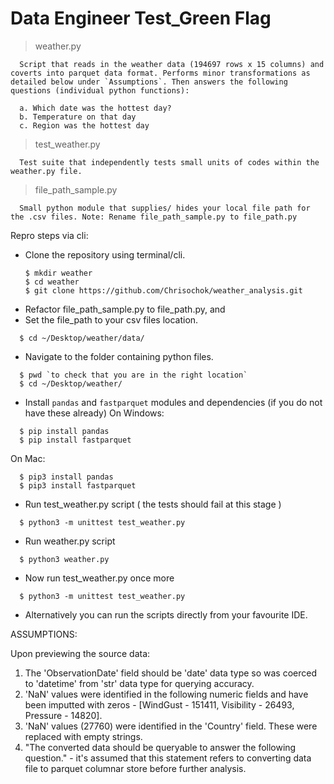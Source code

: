 # Data Engineer Test_Green Flag

> weather.py
```
  Script that reads in the weather data (194697 rows x 15 columns) and coverts into parquet data format. Performs minor transformations as detailed below under `Assumptions`. Then answers the following questions (individual python functions):

  a. Which date was the hottest day?
  b. Temperature on that day
  c. Region was the hottest day

```
> test_weather.py
```
  Test suite that independently tests small units of codes within the weather.py file.
```
> file_path_sample.py
```
  Small python module that supplies/ hides your local file path for the .csv files. Note: Rename file_path_sample.py to file_path.py
```

Repro steps via cli:

* Clone the repository using terminal/cli.
  ```
  $ mkdir weather
  $ cd weather
  $ git clone https://github.com/Chrisochok/weather_analysis.git
  ```
* Refactor file_path_sample.py to file_path.py, and
* Set the file_path to your csv files location.
```
  $ cd ~/Desktop/weather/data/
```
* Navigate to the folder containing python files.
```
  $ pwd `to check that you are in the right location`
  $ cd ~/Desktop/weather/
```
* Install `pandas` and `fastparquet` modules and dependencies (if you do not have these already)
  On Windows:
```
  $ pip install pandas
  $ pip install fastparquet
```
  On Mac:
```
  $ pip3 install pandas
  $ pip3 install fastparquet
```
* Run test_weather.py script ( the tests should fail at this stage )
```
  $ python3 -m unittest test_weather.py
```
* Run weather.py script
```
  $ python3 weather.py
```
* Now run test_weather.py once more
```
  $ python3 -m unittest test_weather.py
```
* Alternatively you can run the scripts directly from your favourite IDE.


ASSUMPTIONS:

Upon previewing the source data:
 1. The 'ObservationDate' field should be 'date' data type so was coerced to 'datetime' from 'str' data type for querying accuracy.
 2. 'NaN' values were identified in the following numeric fields and have been imputted with zeros - [WindGust - 151411, Visibility - 26493, Pressure - 14820].
 3. 'NaN' values (27760) were identified in the 'Country' field. These were replaced with empty strings.
 4. "The converted data should be queryable to answer the following question." - it's assumed that this statement refers to converting data file to parquet columnar store before further analysis.
